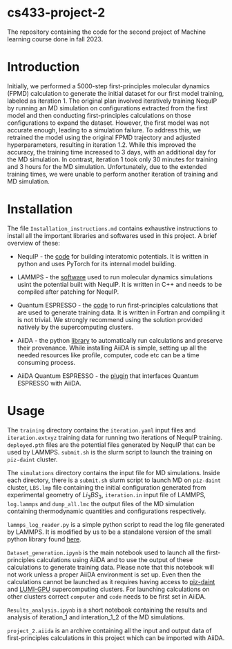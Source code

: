 # cs433-project-2
The repository containing the code for the second project of Machine learning course done in fall 2023.

# Introduction

Initially, we performed a 5000-step first-principles molecular dynamics (FPMD) calculation to generate the initial dataset for our first model training, labeled as iteration 1. The original plan involved iteratively training NequIP by running an MD simulation on configurations extracted from the first model and then conducting first-principles calculations on those configurations to expand the dataset. However, the first model was not accurate enough, leading to a simulation failure. To address this, we retrained the model using the original FPMD trajectory and adjusted hyperparameters, resulting in iteration 1.2. While this improved the accuracy, the training time increased to 3 days, with an additional day for the MD simulation. In contrast, iteration 1 took only 30 minutes for training and 3 hours for the MD simulation. Unfortunately, due to the extended training times, we were unable to perform another iteration of training and MD simulation.

# Installation 

The file `Installation_instructions.md` contains exhaustive instructions to install all the important libraries and softwares used in this project. A brief overview of these:

- NequIP - the [code](https://github.com/mir-group/nequip) for building interatomic potentials. It is written in python and uses PyTorch for its internal model building.

- LAMMPS - the [software](https://docs.lammps.org/Manual.html) used to run molecular dynamics simulations usint the potential built with NequIP. It is written in C++ and needs to be compiled after patching for NequIP.

- Quantum ESPRESSO - the [code](https://www.quantum-espresso.org/) to run first-principles calculations that are used to generate training data. It is written in Fortran and compiling it is not trivial. We strongly recommend using the solution provided natively by the supercomputing clusters.

- AiiDA - the python [library](https://aiida.readthedocs.io/projects/aiida-core/en/latest/) to automatically run calculations and preserve their provenance. While installing AiiDA is simple, setting up all the needed resources like profile, computer, code etc can be a time consuming process. 

- AiiDA Quantum ESPRESSO - the [plugin](https://github.com/aiidateam/aiida-quantumespresso) that interfaces Quantum ESPRESSO with AiiDA. 


# Usage

The `training` directory contains the `iteration.yaml` input files and `iteration.extxyz` training data for running two iterations of NequIP training. `deployed.pth` files are the potential files generated by NequIP that can be used by LAMMPS. `submit.sh` is the slurm script to launch the training on `piz-daint` cluster. 

The `simulations` directory contains the input file for MD simulations. Inside each directory, there is a `submit.sh` slurm script to launch MD on `piz-daint` cluster, `LBS.lmp` file containing the initial configuration generated from experimental geometry of $Li_3BS_3$, `iteration.in` input file of LAMMPS, `log.lammps` and `dump_all.lmc` the output files of the MD simulation containing thermodynamic quantities and configurations respectively.

`lammps_log_reader.py` is a simple python script to read the log file generated by LAMMPS. It is modified by us to be a standalone version of the small python library found [here](https://github.com/henriasv/lammps-logfile).

`Dataset_generation.ipynb` is the main notebook used to launch all the first-principles calculations using AiiDA and to use the output of these calculations to generate training data. Please note that this notebook will not work unless a proper AiiDA environment is set up. Even then the calculations cannot be launched as it requires having access to [piz-daint](https://www.cscs.ch/computers/piz-daint) and [LUMI-GPU](https://www.lumi-supercomputer.eu/get-started-2021/users-in-switzerland/) supercomputing clusters. For launching calculations on other clusters correct `computer` and `code` needs to be first set in AiiDA.

`Results_analysis.ipynb` is a short notebook containing the results and analysis of iteration_1 and interation_1_2 of the MD simulations.

`project_2.aiida` is an archive containing all the input and output data of first-principles calculations in this project which can be imported with AiiDA.

